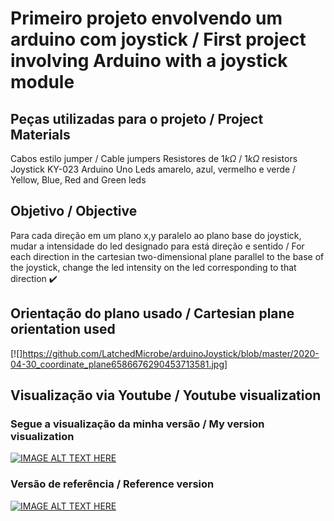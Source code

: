 # Primeiro projeto envolvendo um arduino com joystick / First project involving Arduino with a joystick module

## Peças utilizadas para o projeto / Project Materials

Cabos estilo jumper / Cable jumpers
Resistores de $1k\Omega$ / $1k\Omega$ resistors
Joystick KY-023
Arduino Uno
Leds amarelo, azul, vermelho e verde / Yellow, Blue, Red and Green leds

## Objetivo / Objective
Para cada direção em um plano x,y paralelo ao plano base do joystick, mudar a intensidade do led designado para está direção e sentido / For each direction in the cartesian two-dimensional plane parallel to the base of the joystick, change the led intensity on the led corresponding to that direction :heavy_check_mark:

## Orientação do plano usado / Cartesian plane orientation used
[![]https://github.com/LatchedMicrobe/arduinoJoystick/blob/master/2020-04-30_coordinate_plane6586676290453713581.jpg]

## Visualização via Youtube / Youtube visualization
### Segue a visualização da minha versão / My version visualization
[![IMAGE ALT TEXT HERE](https://img.youtube.com/vi/Op5lkWuWvg8/0.jpg)](https://www.youtube.com/watch?v=Op5lkWuWvg8)
### Versão de referência / Reference version
[![IMAGE ALT TEXT HERE](https://img.youtube.com/vi/vo7SbVhW3pE/0.jpg)](https://www.youtube.com/watch?v=vo7SbVhW3pE)


